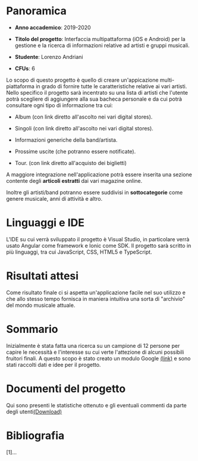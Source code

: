 # Panoramica

- **Anno accademico**: 2019-2020

- **Titolo del progetto**: Interfaccia multipattaforma (iOS e Android) per la gestione e la ricerca di informazioni relative ad artisti e gruppi musicali.

- **Studente**: Lorenzo Andriani

- **CFUs**: 6

Lo scopo di questo progetto è quello di creare un'appicazione multi-piattaforma in grado di fornire tutte le caratteristiche relative ai vari artisti. Nello specifico il progetto sarà incentrato su una lista di artisti che l'utente potrà scegliere di aggiungere alla sua bacheca personale e da cui potrà consultare ogni tipo di informazione tra cui:

- Album (con link diretto all'ascolto nei vari digital stores).

- Singoli (con link diretto all'ascolto nei vari digital stores).

- Informazioni generiche della band/artista.

- Prossime uscite (che potranno essere notificate).

- Tour. (con link diretto all'acquisto dei biglietti)

A maggiore integrazione nell'applicazione potrà essere inserita una sezione contente degli **articoli estratti** dai vari magazine online.

Inoltre gli artisti/band potranno essere suddivisi in **sottocategorie** come genere musicale, anni di attività e altro.

# Linguaggi e IDE

L'IDE su cui verrà sviluppato il progetto è Visual Studio, in particolare verrà usato Angular come framework e Ionic come SDK. Il progetto sarà scritto in più linguaggi, tra cui JavaScript, CSS, HTML5 e TypeScript.


# Risultati attesi

Come risultato finale ci si aspetta un'applicazione facile nel suo utilizzo e che allo stesso tempo fornisca in maniera intuitiva una sorta di "archivio" del mondo musicale attuale. 

# Sommario
  
  Inizialmente è stata fatta una ricerca su un campione di 12 persone per capire le necessità e l'interesse su cui verte l'attezione di alcuni possibili fruitori finali. A questo scopo è stato creato un modulo Google [(link)](https://forms.gle/14nzKjwpztQkoJcHA) e sono stati raccolti dati e idee per il progetto. 

# Documenti del progetto
  
Qui sono presenti le statistiche ottenuto e gli eventuali commenti da parte degli utenti[(Download)](https://github.com/user/repo/blob/branch/other_file.md)

# Bibliografia

  

\[1\]...
